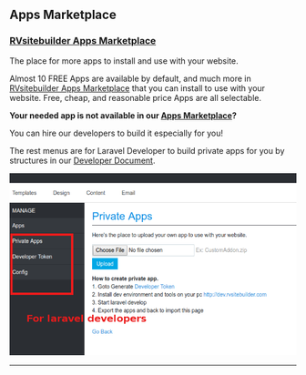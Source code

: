 ## Apps Marketplace

### [RVsitebuilder Apps Marketplace](https://apps.rvsitebuilder.com/)

The place for more apps to install and use with your website.

Almost 10 FREE Apps are available by default, and much more in [RVsitebuilder Apps Marketplace](https://apps.rvsitebuilder.com/) that you can install to use with your website. Free, cheap, and reasonable price Apps are all selectable.

**Your needed app is not available in our [Apps Marketplace](https://apps.rvsitebuilder.com/)?**

You can hire our developers to build it especially for you!

The rest menus are for Laravel Developer to build private apps for you by structures in our [Developer Document](https://github.com/rvsitebuilder/developer-docs/tree/master/en).

![image](images/apps4.png)

-------------------------------------------------------------------------